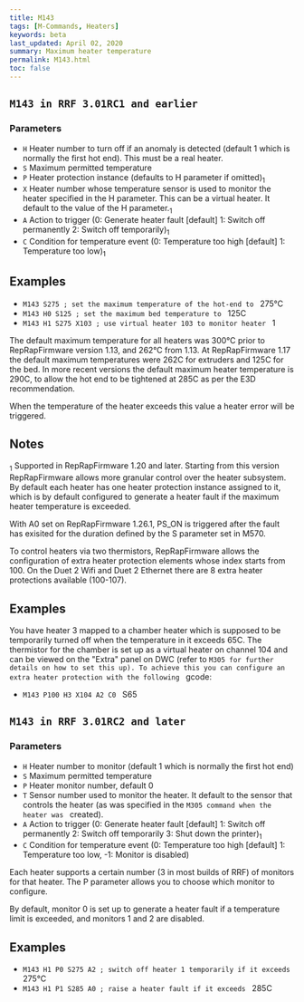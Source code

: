 ```yaml
---
title: M143
tags: [M-Commands, Heaters] 
keywords: beta 
last_updated: April 02, 2020 
summary: Maximum heater temperature 
permalink: M143.html
toc: false 
---
```



## ` M143 in RRF 3.01RC1 and earlier  ` 

### Parameters

* `H` Heater number to turn off if an anomaly is detected (default 1 which is normally the first hot end). This must be a real heater.
* `S` Maximum permitted temperature
* `P` Heater protection instance (defaults to H parameter if omitted)<sub>1</sub>
* `X` Heater number whose temperature sensor is used to monitor the heater specified in the H parameter. This can be a virtual heater. It default to the value of the H parameter.<sub>1</sub>
* `A` Action to trigger (0: Generate heater fault [default] 1: Switch off permanently 2: Switch off temporarily)<sub>1</sub>
* `C` Condition for temperature event (0: Temperature too high [default] 1: Temperature too low)<sub>1</sub>

## Examples

* ` M143 S275 ; set the maximum temperature of the hot-end to  ` 275°C
* ` M143 H0 S125 ; set the maximum bed temperature to  ` 125C
* ` M143 H1 S275 X103 ; use virtual heater 103 to monitor heater  ` 1

The default maximum temperature for all heaters was 300°C prior to RepRapFirmware version 1.13, and 262°C from 1.13. At RepRapFirmware 1.17 the default maximum temperatures were 262C for extruders and 125C for the bed. In more recent versions the default maximum heater temperature is 290C, to allow the hot end to be tightened at 285C as per the E3D recommendation.

When the temperature of the heater exceeds this value a heater error will be triggered.

## Notes

<sub>1</sub> Supported in RepRapFirmware 1.20 and later. Starting from this version RepRapFirmware allows more granular control over the heater subsystem. By default each heater has one heater protection instance assigned to it, which is by default configured to generate a heater fault if the maximum heater temperature is exceeded.

With A0 set on RepRapFirmware 1.26.1, PS_ON is triggered after the fault has exisited for the duration defined by the S parameter set in M570.

To control heaters via two thermistors, RepRapFirmware allows the configuration of extra heater protection elements whose index starts from 100. On the Duet 2 Wifi and Duet 2 Ethernet there are  8 extra heater protections available (100-107).

## Examples

You have heater 3 mapped to a chamber heater which is supposed to be temporarily turned off when the temperature in it exceeds 65C. The thermistor for the chamber is set up as a virtual heater on channel 104 and can be viewed on the "Extra" panel on DWC (refer to ` M305 for further details on how to set this up). To achieve this you can configure an extra heater protection with the following  ` gcode:

* ` M143 P100 H3 X104 A2 C0  ` S65

## ` M143 in RRF 3.01RC2 and later  ` 

### Parameters

* `H` Heater number to monitor (default 1 which is normally the first hot end)
* `S` Maximum permitted temperature
* `P` Heater monitor number, default 0
* `T` Sensor number used to monitor the heater. It default to the sensor that controls the heater (as was specified in the ` M305 command when the heater was  ` created).
* `A` Action to trigger (0: Generate heater fault [default] 1: Switch off permanently 2: Switch off temporarily 3: Shut down the printer)<sub>1</sub>
* `C` Condition for temperature event (0: Temperature too high [default] 1: Temperature too low, -1: Monitor is disabled)

Each heater supports a certain number (3 in most builds of RRF) of monitors for that heater. The P parameter allows you to choose which monitor to configure.

By default, monitor 0 is set up to generate a heater fault if a temperature limit is exceeded, and monitors 1 and 2 are disabled.

## Examples

* ` M143 H1 P0 S275 A2 ; switch off heater 1 temporarily if it exceeds  ` 275°C
* ` M143 H1 P1 S285 A0 ; raise a heater fault if it exceeds  ` 285C


